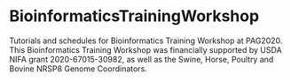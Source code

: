 # BioinformaticsTrainingWorkshop

Tutorials and schedules for Bioinformatics Training Workshop at PAG2020. This Bioinformatics Training Workshop was financially supported by USDA NIFA grant 2020-67015-30982, as well as the Swine, Horse, Poultry and Bovine NRSP8 Genome Coordinators.
